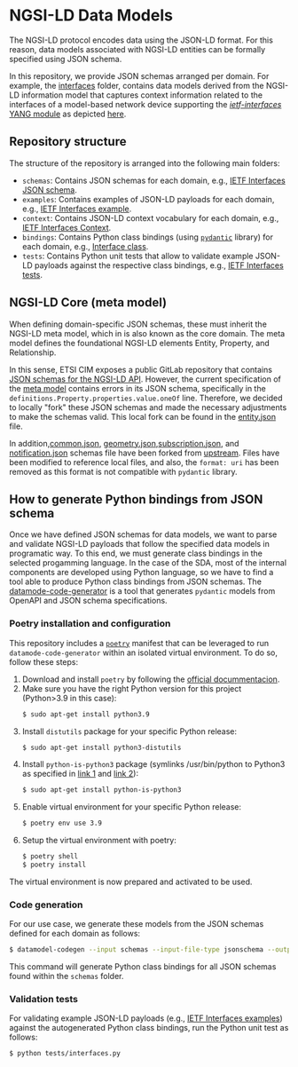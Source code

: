 # NGSI-LD Data Models

The NGSI-LD protocol encodes data using the JSON-LD format. For this reason, data models associated with NGSI-LD entities can be formally specified using JSON schema.

In this repository, we provide JSON schemas arranged per domain. For example, the [interfaces](schemas/interfaces/) folder, contains data models derived from the NGSI-LD information model that captures context information related to the interfaces of a model-based network device supporting the [_ietf-interfaces_ YANG module](../../yang/modules/ietf-interfaces%402018-02-20.yang) as depicted [here](../information-models/interfaces-ngsi-ld-schema-if-reduced.png).

## Repository structure

The structure of the repository is arranged into the following main folders:

- `schemas`: Contains JSON schemas for each domain, e.g., [IETF Interfaces JSON schema](schemas/interfaces/interface.json).
- `examples`: Contains examples of JSON-LD payloads for each domain, e.g., [IETF Interfaces example](examples/interfaces/interface/example-normalized.json).
- `context`: Contains JSON-LD context vocabulary for each domain, e.g., [IETF Interfaces Context](context/interfaces/context.jsonld).
- `bindings`: Contains Python class bindings (using [`pydantic`](https://docs.pydantic.dev/latest/) library) for each domain, e.g., [Interface class](bindings/interfaces/interface.py).
- `tests`: Contains Python unit tests that allow to validate example JSON-LD payloads against the respective class bindings, e.g., [IETF Interfaces tests](tests/interfaces.py).

## NGSI-LD Core (meta model)

When defining domain-specific JSON schemas, these must inherit the NGSI-LD meta model, which in is also known as the core domain. The meta model defines the foundational NGSI-LD elements Entity, Property, and Relationship.

In this sense, ETSI CIM exposes a public GitLab repository that contains [JSON schemas for the NGSI-LD API](https://forge.etsi.org/rep/NGSI-LD/NGSI-LD/-/tree/master/schema). However, the current specification of the [meta model](https://forge.etsi.org/rep/NGSI-LD/NGSI-LD/-/blob/master/schema/Entity.json) contains errors in its JSON schema, specifically in the `definitions.Property.properties.value.oneOf` line. Therefore, we decided to locally "fork" these JSON schemas and made the necessary adjustments to make the schemas valid. This local fork can be found in the [entity.json](schemas/entity.json) file.

In addition,[common.json](schemas/common.json), [geometry.json](schemas/geometry.json),[subscription.json](schemas/subscription.json), and [notification.json](schemas/notification.json) schemas file have been forked from [upstream](https://forge.etsi.org/rep/NGSI-LD/NGSI-LD/-/tree/master/schema). Files have been modified to reference local files, and also, the `format: uri` has been removed as this format is not compatible with `pydantic` library.

## How to generate Python bindings from JSON schema

Once we have defined JSON schemas for data models, we want to parse and validate NGSI-LD payloads that follow the specified data models in programatic way. To this end, we must generate class bindings in the selected progamming language. In the case of the SDA, most of the internal components are developed using Python language, so we have to find a tool able to produce Python class bindings from JSON schemas. The [datamode-code-generator](https://koxudaxi.github.io/datamodel-code-generator/) is a tool that generates `pydantic` models from OpenAPI and JSON schema specifications.

### Poetry installation and configuration

This repository includes a [`poetry`](https://python-poetry.org) manifest that can be leveraged to run `datamode-code-generator` within an isolated virtual environment. To do so, follow these steps:

1. Download and install `poetry` by following the [official docummentacion](https://python-poetry.org/docs/master/#installing-with-the-official-installer).
2. Make sure you have the right Python version for this project (Python>3.9 in this case):
     ```bash
    $ sudo apt-get install python3.9
    ```
3. Install `distutils` package for your specific Python release:
    ```bash
    $ sudo apt-get install python3-distutils
    ```
4. Install `python-is-python3` package (symlinks /usr/bin/python to Python3 as specified in [link 1](https://askubuntu.com/questions/1296790/python-is-python3-package-in-ubuntu-20-04-what-is-it-and-what-does-it-actually) and [link 2](https://stackoverflow.com/questions/61921940/running-poetry-fails-with-usr-bin-env-python-no-such-file-or-directory)):
    ```bash
    $ sudo apt-get install python-is-python3
    ```
5. Enable virtual environment for your specific Python release:
    ```bash
    $ poetry env use 3.9
    ```
6. Setup the virtual environment with poetry:
    ```bash
    $ poetry shell
    $ poetry install
    ```
The virtual environment is now prepared and activated to be used.

### Code generation

For our use case, we generate these models from the JSON schemas defined for each domain as follows:

```bash
$ datamodel-codegen --input schemas --input-file-type jsonschema --output bindings --aliases datamodel-codegen/aliases.json --custom-template-dir datamodel-codegen/templates
```
This command will generate Python class bindings for all JSON schemas found within the `schemas` folder.

### Validation tests

For validating example JSON-LD payloads (e.g., [IETF Interfaces examples](examples/interfaces/)) against the autogenerated Python class bindings, run 
the Python unit test as follows:
```bash
$ python tests/interfaces.py
```

